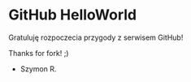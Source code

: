 # GitHub HelloWorld

Gratuluję rozpoczecia przygody z serwisem GitHub!



Thanks for fork! ;) 
- Szymon R.
